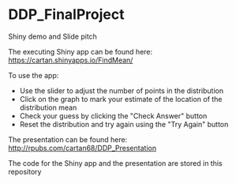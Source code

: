 # DDP_FinalProject
Shiny demo and Slide pitch

The executing Shiny app can be found here:
https://cartan.shinyapps.io/FindMean/

To use the app:
- Use the slider to adjust the number of points in the distribution
- Click on the graph to mark your estimate of the location of the distribution mean
- Check your guess by clicking the "Check Answer" button
- Reset the distribution and try again using the "Try Again" button

The presentation can be found here:
http://rpubs.com/cartan68/DDP_Presentation

The code for the Shiny app and the presentation are stored in this repository
